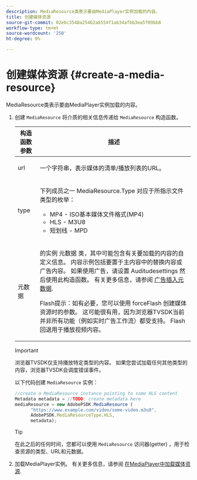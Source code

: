 ```yaml
---
description: MediaResource类表示要由MediaPlayer实例加载的内容。
title: 创建媒体资源
source-git-commit: 02ebc3548a254b2a6554f1ab34afbb3ea5f09bb8
workflow-type: tm+mt
source-wordcount: '250'
ht-degree: 0%

---
```


# 创建媒体资源 {#create-a-media-resource}

MediaResource类表示要由MediaPlayer实例加载的内容。

1. 创建 `MediaResource` 将介质的相关信息传递给 `MediaResource` 构造函数。

   <table id="table_DD0D5D9129D54F73881399B9B4FF546A"> 
    <thead> 
    <tr> 
    <th colname="col1" class="entry"> 构造函数参数 </th> 
    <th colname="col2" class="entry"> 描述 </th> 
    </tr> 
    </thead>
    <tbody> 
    <tr> 
    <td colname="col1"> <p>url </p> </td> 
    <td colname="col2"> <p>一个字符串，表示媒体的清单/播放列表的URL。 </p> </td> 
    </tr> 
    <tr> 
    <td colname="col1"> <p>type </p> </td> 
    <td colname="col2"> <p>下列成员之一 <span class="codeph"> MediaResource.Type </span> 对应于所指示文件类型的枚举： </p> <p> 
    <ul id="ul_E9689FA06DC94BF4848F16E1F2F01A59"> 
    <li id="li_83A14B96CDC648C6AF6F5FA745343E1F"> <span class="codeph"> MP4 </span> - ISO基本媒体文件格式(MP4) </li> 
    <li id="li_FCD355151515412D9A78C3815DD09129"> <span class="codeph"> HLS </span> - M3U8 </li> 
    <li id="li_9D3D306D49264830AC6EFB1F49524A3B"> <span class="codeph"> 短划线 </span> - MPD </li> 
    </ul> </p> <p></p> </td> 
    </tr> 
    <tr> 
    <td colname="col1"> <p>元数据 </p> </td> 
    <td colname="col2"> <p>的实例 <span class="codeph"> 元数据 </span> 类，其中可能包含有关要加载的内容的自定义信息。 内容示例包括要置于主内容中的替换内容或广告内容。 如果使用广告，请设置 <span class="codeph"> Auditudesettings </span> 然后使用此构造函数。 有关更多信息，请参阅 <a href="../../ad-insertion/ad-insertion-metadata/c-psdk-browser-tvsdk-2.4-ad-insertion-metadata.md">广告插入元数据</a>. </p> <p>Flash提示：如有必要，您可以使用 <span class="codeph"> forceFlash </span> 创建媒体资源时的参数。 这可能很有用，因为浏览器TVSDK当前并非所有功能（例如实时广告工作流）都受支持。 Flash回退用于播放视频内容。 </p> </td> 
    </tr> 
    </tbody> 
   </table>

   >[!IMPORTANT]
   >
   >浏览器TVSDK仅支持播放特定类型的内容。 如果您尝试加载任何其他类型的内容，浏览器TVSDK会调度错误事件。

   以下代码创建 `MediaResource` 实例：

   ```js
   //create a MediaResource instance pointing to some HLS content 
   Metadata metadata = //TODO: create metadata here 
   mediaResource = new AdobePSDK.MediaResource ( 
         "https://www.example.com/video/some-video.m3u8", 
         AdobePSDK.MediaResourceType.HLS,  
         metadata);
   ```

   >[!TIP]
   >
   >在此之后的任何时间，您都可以使用 `MediaResource` 访问器(getter) ，用于检查资源的类型、URL和元数据。

1. 加载MediaPlayer实例。 有关更多信息，请参阅 [在MediaPlayer中加载媒体资源](../../content-playback-options-browser-tvsdk/mediaplayer-initialize-for-video/t-psdk-browser-tvsdk-2.4-media-resource-load.md).
